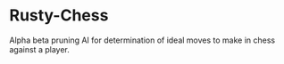 # Rusty-Chess
Alpha beta pruning AI for determination of ideal moves to make in chess against a player.
